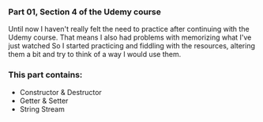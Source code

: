 ### Part 01, Section 4 of the Udemy course


Until now I haven't really felt the need to practice after continuing with the Udemy course.
That means I also had problems with memorizing what I've just watched
So I started practicing and fiddling with the resources, altering them a bit and try to think of a way I would use them.

### This part contains:
  * Constructor & Destructor
  * Getter & Setter
  * String Stream
